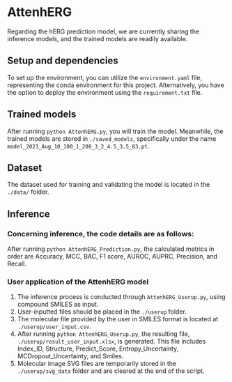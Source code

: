 # AttenhERG

  Regarding the hERG prediction model, we are currently sharing the inference models, and the trained models are readily available.

## Setup and dependencies 

  To set up the environment, you can utilize the `environment.yaml` file, representing the conda environment for this project. Alternatively, you have the option to deploy the environment using the `requirement.txt` file.

## Trained models

After running `python AttenhERG.py`, you will train the model. Meanwhile, the trained models are stored in `./saved_models`, specifically under the name `model_2023_Aug_10_100_1_200_3_2_4.5_3.5_83.pt`.

## Dataset
  The dataset used for training and validating the model is located in the `./data/` folder.

## Inference

### Concerning inference, the code details are as follows:

After running `python AttenhERG_Prediction.py`, the calculated metrics in order are Accuracy, MCC, BAC, F1 score, AUROC, AUPRC, Precision, and Recall.

### User application of the AttenhERG model

1. The inference process is conducted through `AttenhERG_Userup.py`, using compound SMILES as input.
2. User-inputted files should be placed in the `./userup` folder.
3. The molecular file provided by the user in SMILES format is located at `./userup/user_input.csv`.
4. After running `python AttenhERG_Userup.py`, the resulting file, `./userup/result_user_input.xlsx`, is generated. This file includes Index_ID, Structure, Predict_Score, Entropy_Uncertainty, MCDropout_Uncertainty, and Smiles. 
5. Molecular image SVG files are temporarily stored in the `./userup/svg_data` folder and are cleared at the end of the script.
